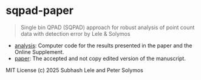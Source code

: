 # sqpad-paper

> Single bin QPAD (SQPAD) approach for robust analysis of point count data with detection error
> by Lele &amp; Solymos

- [analysis](./analysis/): Computer code for the results presented in the paper and the Online Supplement.
- [paper](./paper/): The accepted and not copy edited version of the manuscript.

MIT License (c) 2025 Subhash Lele and Peter Solymos
